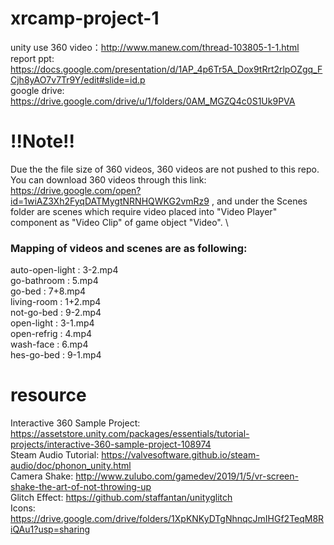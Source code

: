 # xrcamp-project-1
unity use 360 video：http://www.manew.com/thread-103805-1-1.html \
report ppt: https://docs.google.com/presentation/d/1AP_4p6Tr5A_Dox9tRrt2rlpOZgq_FCjh8yAO7v7Tr9Y/edit#slide=id.p \
google drive: https://drive.google.com/drive/u/1/folders/0AM_MGZQ4c0S1Uk9PVA

# !!Note!!
Due the the file size of 360 videos, 360 videos are not pushed to this repo. \
You can download 360 videos through this link: https://drive.google.com/open?id=1wiAZ3Xh2FyqDATMygtNRNHQWKG2vmRz9
, and under the Scenes folder are scenes which require video placed into "Video Player" component as "Video Clip" of game object "Video". \
### Mapping of videos and scenes are as following:
auto-open-light : 3-2.mp4 \
go-bathroom : 5.mp4 \
go-bed : 7+8.mp4 \
living-room : 1+2.mp4 \
not-go-bed : 9-2.mp4 \
open-light : 3-1.mp4 \
open-refrig : 4.mp4 \
wash-face : 6.mp4 \
hes-go-bed : 9-1.mp4

# resource
Interactive 360 Sample Project: https://assetstore.unity.com/packages/essentials/tutorial-projects/interactive-360-sample-project-108974 \
Steam Audio Tutorial: https://valvesoftware.github.io/steam-audio/doc/phonon_unity.html \
Camera Shake: http://www.zulubo.com/gamedev/2019/1/5/vr-screen-shake-the-art-of-not-throwing-up \
Glitch Effect: https://github.com/staffantan/unityglitch \
Icons: https://drive.google.com/drive/folders/1XpKNKyDTgNhnqcJmIHGf2TeqM8RiQAu1?usp=sharing

